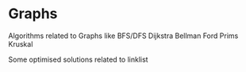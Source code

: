 # Graphs
Algorithms related to Graphs like
BFS/DFS
Dijkstra
Bellman Ford
Prims
Kruskal

Some optimised solutions related to linklist

